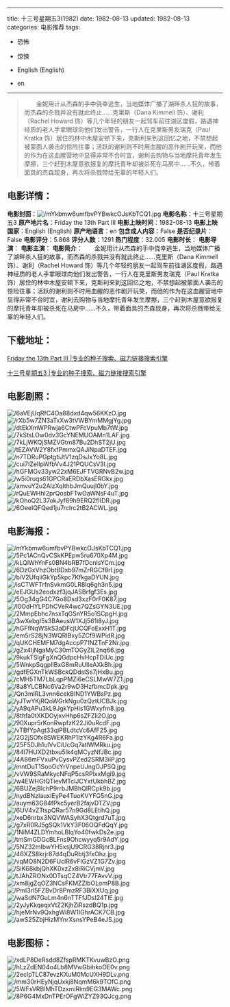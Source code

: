 
---
title: 十三号星期五3(1982)
date: 1982-08-13
updated: 1982-08-13
categories: 电影推荐
tags:
- 恐怖
- 惊悚

- English (English)
- en
---


> 　　金妮用计从杰森的手中侥幸逃生，当地媒体广播了湖畔杀人狂的故事，而杰森的杀戮并没有就此终止……克里斯（Dana Kimmell 饰）、谢利（Rachel Howard 饰）等几个年轻的朋友一起驾车前往湖区度假，路遇神经质的老人手拿眼球向他们发出警告，一行人在克里斯男友瑞克（Paul Kratka 饰）居住的林中木屋安顿下来，克斯利来到这回忆之地，不禁想起被蒙面人袭击的惊险往事；活跃的谢利则不时用血腥的恶作剧开玩笑，而他的作为在这血腥营地中显得非常不合时宜，谢利去购物与当地摩托青年发生摩擦，三个赶到木屋意欲报复的摩托青年却被杀死在马房中……不久，带着面具的杰森现身，再次将杀戮带给无辜的年轻人们。

## **电影详情**：

**电影封面**：<img src="https://image.tmdb.org/t/p/w200/mYkbmw6umfbvPYBwkcOJsKbTCQ1.jpg" alt="/mYkbmw6umfbvPYBwkcOJsKbTCQ1.jpg" title="/mYkbmw6umfbvPYBwkcOJsKbTCQ1.jpg">
**电影名称**：十三号星期五3
**原产地片名**：Friday the 13th Part III
**电影上映时间**：1982-08-13
**电影上映国家**：English (English)
**原产地语言**：en
**包含成人内容**：False
**是否纪录片**：False
**电影评分**：5.868
**评分人数**：1291
**热门程度**：32.005
**电影时长**：
**电影导演**：
**电影主演**：
**电影简介**：　　金妮用计从杰森的手中侥幸逃生，当地媒体广播了湖畔杀人狂的故事，而杰森的杀戮并没有就此终止……克里斯（Dana Kimmell 饰）、谢利（Rachel Howard 饰）等几个年轻的朋友一起驾车前往湖区度假，路遇神经质的老人手拿眼球向他们发出警告，一行人在克里斯男友瑞克（Paul Kratka 饰）居住的林中木屋安顿下来，克斯利来到这回忆之地，不禁想起被蒙面人袭击的惊险往事；活跃的谢利则不时用血腥的恶作剧开玩笑，而他的作为在这血腥营地中显得非常不合时宜，谢利去购物与当地摩托青年发生摩擦，三个赶到木屋意欲报复的摩托青年却被杀死在马房中……不久，带着面具的杰森现身，再次将杀戮带给无辜的年轻人们。

## **下载地址**：
[Friday the 13th Part III |专业的种子搜索、磁力链接搜索引擎](https://movie.amd794.com:2083/?search=Friday%20the%2013th%20Part%20III&ordering=&mode=match_phrase&page_size=10&page=1)

[十三号星期五3 |专业的种子搜索、磁力链接搜索引擎](https://movie.amd794.com:2083/?search=%E5%8D%81%E4%B8%89%E5%8F%B7%E6%98%9F%E6%9C%9F%E4%BA%943&ordering=&mode=match_phrase&page_size=10&page=1)
 

## **电影剧照**：
<img src="https://image.tmdb.org/t/p/original/6aVEjUqRfC4Oa88dxd4qw56KKzO.jpg" alt="/6aVEjUqRfC4Oa88dxd4qw56KKzO.jpg" title="/6aVEjUqRfC4Oa88dxd4qw56KKzO.jpg"><img src="https://image.tmdb.org/t/p/original/rXb5w7ZN3aTxXw3tVWBYmMMgjYg.jpg" alt="/rXb5w7ZN3aTxXw3tVWBYmMMgjYg.jpg" title="/rXb5w7ZN3aTxXw3tVWBYmMMgjYg.jpg"><img src="https://image.tmdb.org/t/p/original/dtEkXmWPRwja6CtwPFcVpuMb7tW.jpg" alt="/dtEkXmWPRwja6CtwPFcVpuMb7tW.jpg" title="/dtEkXmWPRwja6CtwPFcVpuMb7tW.jpg"><img src="https://image.tmdb.org/t/p/original/7kStsLOw0dv3GcYNEMUOAMn1LAF.jpg" alt="/7kStsLOw0dv3GcYNEMUOAMn1LAF.jpg" title="/7kStsLOw0dv3GcYNEMUOAMn1LAF.jpg"><img src="https://image.tmdb.org/t/p/original/7kLjWKQjSMZVGtm87Bu2DhST2jU.jpg" alt="/7kLjWKQjSMZVGtm87Bu2DhST2jU.jpg" title="/7kLjWKQjSMZVGtm87Bu2DhST2jU.jpg"><img src="https://image.tmdb.org/t/p/original/tEZAVW2Y8fxfPmmxQAJiNpaDTEF.jpg" alt="/tEZAVW2Y8fxfPmmxQAJiNpaDTEF.jpg" title="/tEZAVW2Y8fxfPmmxQAJiNpaDTEF.jpg"><img src="https://image.tmdb.org/t/p/original/n7TDRuPGptgtiJtV1zqDsJxYo8L.jpg" alt="/n7TDRuPGptgtiJtV1zqDsJxYo8L.jpg" title="/n7TDRuPGptgtiJtV1zqDsJxYo8L.jpg"><img src="https://image.tmdb.org/t/p/original/cui7IZeIIpWfbVv4J21PQUCsV3l.jpg" alt="/cui7IZeIIpWfbVv4J21PQUCsV3l.jpg" title="/cui7IZeIIpWfbVv4J21PQUCsV3l.jpg"><img src="https://image.tmdb.org/t/p/original/hGFMGv33yw22xM6EJFTVGRNvB2w.jpg" alt="/hGFMGv33yw22xM6EJFTVGRNvB2w.jpg" title="/hGFMGv33yw22xM6EJFTVGRNvB2w.jpg"><img src="https://image.tmdb.org/t/p/original/w5i0ruqs61GPCRaERDbXasERGkx.jpg" alt="/w5i0ruqs61GPCRaERDbXasERGkx.jpg" title="/w5i0ruqs61GPCRaERDbXasERGkx.jpg"><img src="https://image.tmdb.org/t/p/original/amvuY2u2AlzXqlthbJmQuujI0bY.jpg" alt="/amvuY2u2AlzXqlthbJmQuujI0bY.jpg" title="/amvuY2u2AlzXqlthbJmQuujI0bY.jpg"><img src="https://image.tmdb.org/t/p/original/rQuEWHhI2prQosbFTwOaWNsF4uT.jpg" alt="/rQuEWHhI2prQosbFTwOaWNsF4uT.jpg" title="/rQuEWHhI2prQosbFTwOaWNsF4uT.jpg"><img src="https://image.tmdb.org/t/p/original/kOhoQ2L37okJyf69h9ERQ2fIIDR.jpg" alt="/kOhoQ2L37okJyf69h9ERQ2fIIDR.jpg" title="/kOhoQ2L37okJyf69h9ERQ2fIIDR.jpg"><img src="https://image.tmdb.org/t/p/original/6OeeIQFQed1ju7rcIrc2tB2ACWL.jpg" alt="/6OeeIQFQed1ju7rcIrc2tB2ACWL.jpg" title="/6OeeIQFQed1ju7rcIrc2tB2ACWL.jpg">

## **电影海报**：
<img src="https://image.tmdb.org/t/p/original/mYkbmw6umfbvPYBwkcOJsKbTCQ1.jpg" alt="/mYkbmw6umfbvPYBwkcOJsKbTCQ1.jpg" title="/mYkbmw6umfbvPYBwkcOJsKbTCQ1.jpg"><img src="https://image.tmdb.org/t/p/original/5Pc1ACnQvCSkKPEpw5ru670Xp4M.jpg" alt="/5Pc1ACnQvCSkKPEpw5ru670Xp4M.jpg" title="/5Pc1ACnQvCSkKPEpw5ru670Xp4M.jpg"><img src="https://image.tmdb.org/t/p/original/kLQlWhYnFs0BN4bRB7fDcnIsYCm.jpg" alt="/kLQlWhYnFs0BN4bRB7fDcnIsYCm.jpg" title="/kLQlWhYnFs0BN4bRB7fDcnIsYCm.jpg"><img src="https://image.tmdb.org/t/p/original/6DzGxVhzObtBDxb97mZrRGCf8rI.jpg" alt="/6DzGxVhzObtBDxb97mZrRGCf8rI.jpg" title="/6DzGxVhzObtBDxb97mZrRGCf8rI.jpg"><img src="https://image.tmdb.org/t/p/original/biV2UfqiiGkYp5kpc7KfkgaDYUN.jpg" alt="/biV2UfqiiGkYp5kpc7KfkgaDYUN.jpg" title="/biV2UfqiiGkYp5kpc7KfkgaDYUN.jpg"><img src="https://image.tmdb.org/t/p/original/isCTWFTrfnSvkmG0LR8lq6gh3n5.jpg" alt="/isCTWFTrfnSvkmG0LR8lq6gh3n5.jpg" title="/isCTWFTrfnSvkmG0LR8lq6gh3n5.jpg"><img src="https://image.tmdb.org/t/p/original/eEJGUs2eodxzf3jqJASBrfgf3Es.jpg" alt="/eEJGUs2eodxzf3jqJASBrfgf3Es.jpg" title="/eEJGUs2eodxzf3jqJASBrfgf3Es.jpg"><img src="https://image.tmdb.org/t/p/original/5Og34gG4C7Go8Dsd3xzF0rF0K87.jpg" alt="/5Og34gG4C7Go8Dsd3xzF0rF0K87.jpg" title="/5Og34gG4C7Go8Dsd3xzF0rF0K87.jpg"><img src="https://image.tmdb.org/t/p/original/l0OdHYLPDhCVeR4wc7QZsGYN3UE.jpg" alt="/l0OdHYLPDhCVeR4wc7QZsGYN3UE.jpg" title="/l0OdHYLPDhCVeR4wc7QZsGYN3UE.jpg"><img src="https://image.tmdb.org/t/p/original/2MmpEbhc7nsxTqGSnYR5o1SCpgH.jpg" alt="/2MmpEbhc7nsxTqGSnYR5o1SCpgH.jpg" title="/2MmpEbhc7nsxTqGSnYR5o1SCpgH.jpg"><img src="https://image.tmdb.org/t/p/original/3wXebgI5s3BAeusW1XJj561i8yJ.jpg" alt="/3wXebgI5s3BAeusW1XJj561i8yJ.jpg" title="/3wXebgI5s3BAeusW1XJj561i8yJ.jpg"><img src="https://image.tmdb.org/t/p/original/hGFfNqWSkS3aDFcjUCQFoExxH1T.jpg" alt="/hGFfNqWSkS3aDFcjUCQFoExxH1T.jpg" title="/hGFfNqWSkS3aDFcjUCQFoExxH1T.jpg"><img src="https://image.tmdb.org/t/p/original/em5rS28jN3WQRIBxy5ZCf9WPidR.jpg" alt="/em5rS28jN3WQRIBxy5ZCf9WPidR.jpg" title="/em5rS28jN3WQRIBxy5ZCf9WPidR.jpg"><img src="https://image.tmdb.org/t/p/original/qUKCHEMFM7dgAccpP71NZTnF2Nr.jpg" alt="/qUKCHEMFM7dgAccpP71NZTnF2Nr.jpg" title="/qUKCHEMFM7dgAccpP71NZTnF2Nr.jpg"><img src="https://image.tmdb.org/t/p/original/gZx4IjNgaMyC30mTOGyZIL2nq66.jpg" alt="/gZx4IjNgaMyC30mTOGyZIL2nq66.jpg" title="/gZx4IjNgaMyC30mTOGyZIL2nq66.jpg"><img src="https://image.tmdb.org/t/p/original/9kukTSlgFgXnQGdpcHvHcpTDiUc.jpg" alt="/9kukTSlgFgXnQGdpcHvHcpTDiUc.jpg" title="/9kukTSlgFgXnQGdpcHvHcpTDiUc.jpg"><img src="https://image.tmdb.org/t/p/original/5WnkpSqgplIBxG8mRuUlIeAXkBh.jpg" alt="/5WnkpSqgplIBxG8mRuUlIeAXkBh.jpg" title="/5WnkpSqgplIBxG8mRuUlIeAXkBh.jpg"><img src="https://image.tmdb.org/t/p/original/gdfEGXnTkWSBckQDdslSs7jHxBu.jpg" alt="/gdfEGXnTkWSBckQDdslSs7jHxBu.jpg" title="/gdfEGXnTkWSBckQDdslSs7jHxBu.jpg"><img src="https://image.tmdb.org/t/p/original/cMH5TM7LbLqpPMZi6eCSLMwW7Z1.jpg" alt="/cMH5TM7LbLqpPMZi6eCSLMwW7Z1.jpg" title="/cMH5TM7LbLqpPMZi6eCSLMwW7Z1.jpg"><img src="https://image.tmdb.org/t/p/original/8a8YLCBNc6Va2r9wD3HzfbmcDpk.jpg" alt="/8a8YLCBNc6Va2r9wD3HzfbmcDpk.jpg" title="/8a8YLCBNc6Va2r9wD3HzfbmcDpk.jpg"><img src="https://image.tmdb.org/t/p/original/Qn3mlRL3vnn6cekBIND1YWBsPz.jpg" alt="/Qn3mlRL3vnn6cekBIND1YWBsPz.jpg" title="/Qn3mlRL3vnn6cekBIND1YWBsPz.jpg"><img src="https://image.tmdb.org/t/p/original/yJTwYKjRQoWGrkNgu0zQztUCBJk.jpg" alt="/yJTwYKjRQoWGrkNgu0zQztUCBJk.jpg" title="/yJTwYKjRQoWGrkNgu0zQztUCBJk.jpg"><img src="https://image.tmdb.org/t/p/original/yA9qAPu3kL9JgkYpHis1GWxyfm8.jpg" alt="/yA9qAPu3kL9JgkYpHis1GWxyfm8.jpg" title="/yA9qAPu3kL9JgkYpHis1GWxyfm8.jpg"><img src="https://image.tmdb.org/t/p/original/8thfa0tXKDOyjxvHhp6sZFZli2O.jpg" alt="/8thfa0tXKDOyjxvHhp6sZFZli2O.jpg" title="/8thfa0tXKDOyjxvHhp6sZFZli2O.jpg"><img src="https://image.tmdb.org/t/p/original/90Xupr5rKonRwpfzK22Ji0uRcdF.jpg" alt="/90Xupr5rKonRwpfzK22Ji0uRcdF.jpg" title="/90Xupr5rKonRwpfzK22Ji0uRcdF.jpg"><img src="https://image.tmdb.org/t/p/original/vTBfYpAgt33qiPBLdtcVc6AfF25.jpg" alt="/vTBfYpAgt33qiPBLdtcVc6AfF25.jpg" title="/vTBfYpAgt33qiPBLdtcVc6AfF25.jpg"><img src="https://image.tmdb.org/t/p/original/2G2jSOfx8SWEKRhP1IzYKg4R6Fa.jpg" alt="/2G2jSOfx8SWEKRhP1IzYKg4R6Fa.jpg" title="/2G2jSOfx8SWEKRhP1IzYKg4R6Fa.jpg"><img src="https://image.tmdb.org/t/p/original/25F5DJh1ulVvCiUcGq7atlWMRku.jpg" alt="/25F5DJh1ulVvCiUcGq7atlWMRku.jpg" title="/25F5DJh1ulVvCiUcGq7atlWMRku.jpg"><img src="https://image.tmdb.org/t/p/original/84l7HUXD2tbxu5Ik4qMCyzNfJBc.jpg" alt="/84l7HUXD2tbxu5Ik4qMCyzNfJBc.jpg" title="/84l7HUXD2tbxu5Ik4qMCyzNfJBc.jpg"><img src="https://image.tmdb.org/t/p/original/4A86mFVxuPvCysvPZed2SRM3iiP.jpg" alt="/4A86mFVxuPvCysvPZed2SRM3iiP.jpg" title="/4A86mFVxuPvCysvPZed2SRM3iiP.jpg"><img src="https://image.tmdb.org/t/p/original/mntDuT1SooOcYrVnpeUJngOJPSQ.jpg" alt="/mntDuT1SooOcYrVnpeUJngOJPSQ.jpg" title="/mntDuT1SooOcYrVnpeUJngOJPSQ.jpg"><img src="https://image.tmdb.org/t/p/original/vVW9SRaMkycNFqP5csRPlxxMgi9.jpg" alt="/vVW9SRaMkycNFqP5csRPlxxMgi9.jpg" title="/vVW9SRaMkycNFqP5csRPlxxMgi9.jpg"><img src="https://image.tmdb.org/t/p/original/w4EWHGtQTievMTclJCYxtUkbhBZ.jpg" alt="/w4EWHGtQTievMTclJCYxtUkbhBZ.jpg" title="/w4EWHGtQTievMTclJCYxtUkbhBZ.jpg"><img src="https://image.tmdb.org/t/p/original/6BUZejBlchP9rrbJMBhQlRCpk9b.jpg" alt="/6BUZejBlchP9rrbJMBhQlRCpk9b.jpg" title="/6BUZejBlchP9rrbJMBhQlRCpk9b.jpg"><img src="https://image.tmdb.org/t/p/original/nydBNzIauxIEyPe4TuoKVYFG5nG.jpg" alt="/nydBNzIauxIEyPe4TuoKVYFG5nG.jpg" title="/nydBNzIauxIEyPe4TuoKVYFG5nG.jpg"><img src="https://image.tmdb.org/t/p/original/auym63G84fPkc5yerB2fajvDTZV.jpg" alt="/auym63G84fPkc5yerB2fajvDTZV.jpg" title="/auym63G84fPkc5yerB2fajvDTZV.jpg"><img src="https://image.tmdb.org/t/p/original/6UV4vZTtspQRar57n9Gd8LEtihQ.jpg" alt="/6UV4vZTtspQRar57n9Gd8LEtihQ.jpg" title="/6UV4vZTtspQRar57n9Gd8LEtihQ.jpg"><img src="https://image.tmdb.org/t/p/original/xeD6nrbx3NQVWASyhX3Qtgrd7uT.jpg" alt="/xeD6nrbx3NQVWASyhX3Qtgrd7uT.jpg" title="/xeD6nrbx3NQVWASyhX3Qtgrd7uT.jpg"><img src="https://image.tmdb.org/t/p/original/g7xR0RJ5gSQk1VkY3F06OQFdQqY.jpg" alt="/g7xR0RJ5gSQk1VkY3F06OQFdQqY.jpg" title="/g7xR0RJ5gSQk1VkY3F06OQFdQqY.jpg"><img src="https://image.tmdb.org/t/p/original/1NiM4ZLDYmhoLBlqYo40fwkDs2e.jpg" alt="/1NiM4ZLDYmhoLBlqYo40fwkDs2e.jpg" title="/1NiM4ZLDYmhoLBlqYo40fwkDs2e.jpg"><img src="https://image.tmdb.org/t/p/original/tmSmGDGcBLFns9Ohcwyyq5r9AdY.jpg" alt="/tmSmGDGcBLFns9Ohcwyyq5r9AdY.jpg" title="/tmSmGDGcBLFns9Ohcwyyq5r9AdY.jpg"><img src="https://image.tmdb.org/t/p/original/5NZ32mIbwYH5xsjU9CRG38Rjnr3.jpg" alt="/5NZ32mIbwYH5xsjU9CRG38Rjnr3.jpg" title="/5NZ32mIbwYH5xsjU9CRG38Rjnr3.jpg"><img src="https://image.tmdb.org/t/p/original/46XZS8krjr87d4qDuRbtj3fxOhz.jpg" alt="/46XZS8krjr87d4qDuRbtj3fxOhz.jpg" title="/46XZS8krjr87d4qDuRbtj3fxOhz.jpg"><img src="https://image.tmdb.org/t/p/original/vqMO8N2D6FUclR6vFIGzVZ1G7Zv.jpg" alt="/vqMO8N2D6FUclR6vFIGzVZ1G7Zv.jpg" title="/vqMO8N2D6FUclR6vFIGzVZ1G7Zv.jpg"><img src="https://image.tmdb.org/t/p/original/SiK68kbjQhXK0xzZx8iRiCVjmV.jpg" alt="/SiK68kbjQhXK0xzZx8iRiCVjmV.jpg" title="/SiK68kbjQhXK0xzZx8iRiCVjmV.jpg"><img src="https://image.tmdb.org/t/p/original/tJAhZRONx0DTsqCZ4Vtr77FAvvV.jpg" alt="/tJAhZRONx0DTsqCZ4Vtr77FAvvV.jpg" title="/tJAhZRONx0DTsqCZ4Vtr77FAvvV.jpg"><img src="https://image.tmdb.org/t/p/original/xm8jgZqOZ3NCsFKMZZlbOLomP8B.jpg" alt="/xm8jgZqOZ3NCsFKMZZlbOLomP8B.jpg" title="/xm8jgZqOZ3NCsFKMZZlbOLomP8B.jpg"><img src="https://image.tmdb.org/t/p/original/PmI3rl5FZBvDr8PmzRF3BiXXUq.jpg" alt="/PmI3rl5FZBvDr8PmzRF3BiXXUq.jpg" title="/PmI3rl5FZBvDr8PmzRF3BiXXUq.jpg"><img src="https://image.tmdb.org/t/p/original/waSdN7GuLm4n6nTTFfJDsI24TlE.jpg" alt="/waSdN7GuLm4n6nTTFfJDsI24TlE.jpg" title="/waSdN7GuLm4n6nTTFfJDsI24TlE.jpg"><img src="https://image.tmdb.org/t/p/original/2yJyKkqeqxVtZ2KjhZiRszdBQ1p.jpg" alt="/2yJyKkqeqxVtZ2KjhZiRszdBQ1p.jpg" title="/2yJyKkqeqxVtZ2KjhZiRszdBQ1p.jpg"><img src="https://image.tmdb.org/t/p/original/hjeMrNv9QxhgWi8W1IGhrACK7CB.jpg" alt="/hjeMrNv9QxhgWi8W1IGhrACK7CB.jpg" title="/hjeMrNv9QxhgWi8W1IGhrACK7CB.jpg"><img src="https://image.tmdb.org/t/p/original/awS25ZbjHizMYnrXsnsYPeB4eJS.jpg" alt="/awS25ZbjHizMYnrXsnsYPeB4eJS.jpg" title="/awS25ZbjHizMYnrXsnsYPeB4eJS.jpg">

## **电影图标**：
<img src="https://image.tmdb.org/t/p/original/xdLP8DeRsdd8ZfspRMKTKvuwBzO.png" alt="/xdLP8DeRsdd8ZfspRMKTKvuwBzO.png" title="/xdLP8DeRsdd8ZfspRMKTKvuwBzO.png"><img src="https://image.tmdb.org/t/p/original/hLzZdEN04o4Lb8MVwGbihkoOE0v.png" alt="/hLzZdEN04o4Lb8MVwGbihkoOE0v.png" title="/hLzZdEN04o4Lb8MVwGbihkoOE0v.png"><img src="https://image.tmdb.org/t/p/original/2eclpTLC87evzKXuM0McUXH9DLv.png" alt="/2eclpTLC87evzKXuM0McUXH9DLv.png" title="/2eclpTLC87evzKXuM0McUXH9DLv.png"><img src="https://image.tmdb.org/t/p/original/mm30rHEyNjqUxkj8NqmM6k9TOfC.png" alt="/mm30rHEyNjqUxkj8NqmM6k9TOfC.png" title="/mm30rHEyNjqUxkj8NqmM6k9TOfC.png"><img src="https://image.tmdb.org/t/p/original/5WFsVRBIMhTDzxmiRlm9EG3MAWc.png" alt="/5WFsVRBIMhTDzxmiRlm9EG3MAWc.png" title="/5WFsVRBIMhTDzxmiRlm9EG3MAWc.png"><img src="https://image.tmdb.org/t/p/original/8P6G4MxDnTPErOFgWiZYZ93QJcg.png" alt="/8P6G4MxDnTPErOFgWiZYZ93QJcg.png" title="/8P6G4MxDnTPErOFgWiZYZ93QJcg.png">
